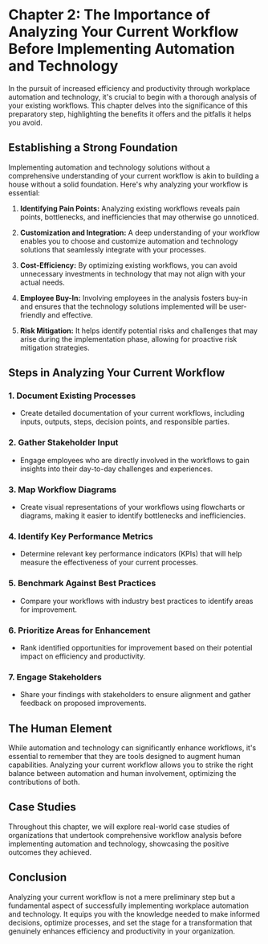 Chapter 2: The Importance of Analyzing Your Current Workflow Before Implementing Automation and Technology
==========================================================================================================

In the pursuit of increased efficiency and productivity through workplace automation and technology, it's crucial to begin with a thorough analysis of your existing workflows. This chapter delves into the significance of this preparatory step, highlighting the benefits it offers and the pitfalls it helps you avoid.

Establishing a Strong Foundation
--------------------------------

Implementing automation and technology solutions without a comprehensive understanding of your current workflow is akin to building a house without a solid foundation. Here's why analyzing your workflow is essential:

1. **Identifying Pain Points:** Analyzing existing workflows reveals pain points, bottlenecks, and inefficiencies that may otherwise go unnoticed.

2. **Customization and Integration:** A deep understanding of your workflow enables you to choose and customize automation and technology solutions that seamlessly integrate with your processes.

3. **Cost-Efficiency:** By optimizing existing workflows, you can avoid unnecessary investments in technology that may not align with your actual needs.

4. **Employee Buy-In:** Involving employees in the analysis fosters buy-in and ensures that the technology solutions implemented will be user-friendly and effective.

5. **Risk Mitigation:** It helps identify potential risks and challenges that may arise during the implementation phase, allowing for proactive risk mitigation strategies.

Steps in Analyzing Your Current Workflow
----------------------------------------

### 1. **Document Existing Processes**

* Create detailed documentation of your current workflows, including inputs, outputs, steps, decision points, and responsible parties.

### 2. **Gather Stakeholder Input**

* Engage employees who are directly involved in the workflows to gain insights into their day-to-day challenges and experiences.

### 3. **Map Workflow Diagrams**

* Create visual representations of your workflows using flowcharts or diagrams, making it easier to identify bottlenecks and inefficiencies.

### 4. **Identify Key Performance Metrics**

* Determine relevant key performance indicators (KPIs) that will help measure the effectiveness of your current processes.

### 5. **Benchmark Against Best Practices**

* Compare your workflows with industry best practices to identify areas for improvement.

### 6. **Prioritize Areas for Enhancement**

* Rank identified opportunities for improvement based on their potential impact on efficiency and productivity.

### 7. **Engage Stakeholders**

* Share your findings with stakeholders to ensure alignment and gather feedback on proposed improvements.

The Human Element
-----------------

While automation and technology can significantly enhance workflows, it's essential to remember that they are tools designed to augment human capabilities. Analyzing your current workflow allows you to strike the right balance between automation and human involvement, optimizing the contributions of both.

Case Studies
------------

Throughout this chapter, we will explore real-world case studies of organizations that undertook comprehensive workflow analysis before implementing automation and technology, showcasing the positive outcomes they achieved.

Conclusion
----------

Analyzing your current workflow is not a mere preliminary step but a fundamental aspect of successfully implementing workplace automation and technology. It equips you with the knowledge needed to make informed decisions, optimize processes, and set the stage for a transformation that genuinely enhances efficiency and productivity in your organization.
